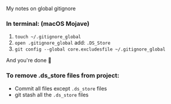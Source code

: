 My notes on global gitignore <!--more-->
### In terminal: (macOS Mojave)

1. `touch ~/.gitignore_global`
2. `open .gitignore_global` add: `.DS_Store`
3. `git config --global core.excludesfile ~/.gitignore_global`

And you're done 🎉

### To remove .ds_store files from project:
- Commit all files except `.ds_store` files
- git stash all the `.ds_store` files
